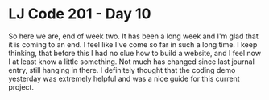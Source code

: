 # LJ Code 201 - Day 10

So here we are, end of week two. It has been a long week and I'm glad that it is coming to an end. I feel like I've come so far in such a long time. I keep thinking, that before this I had no clue how to build a website, and I feel now I at least know a little something. Not much has changed since last journal entry, still hanging in there. I definitely thought that the coding demo yesterday was extremely helpful and was a nice guide for this current project. 
